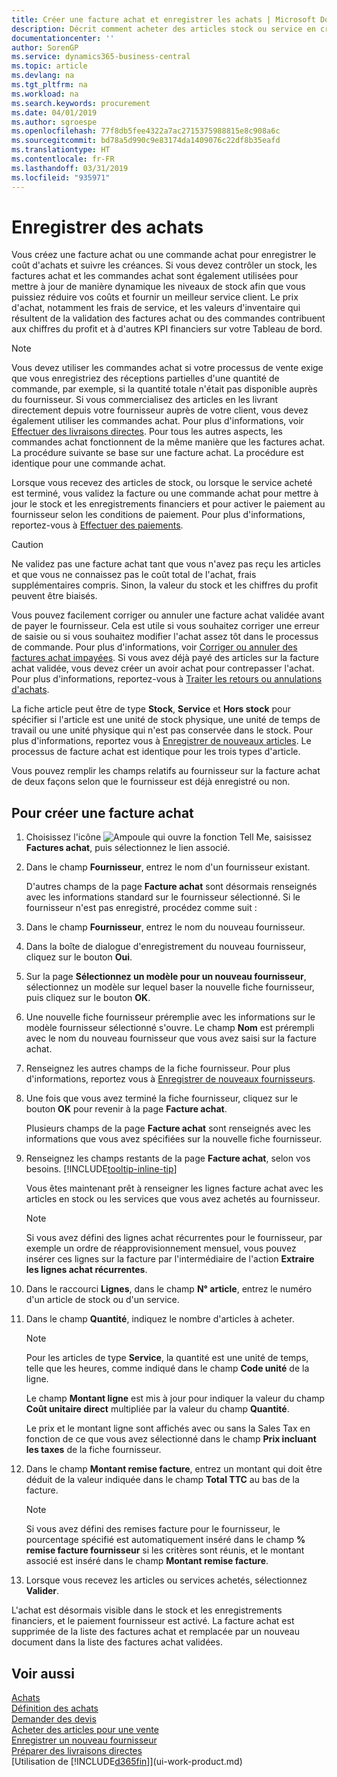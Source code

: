 ```yaml
---
title: Créer une facture achat et enregistrer les achats | Microsoft Docs
description: Décrit comment acheter des articles stock ou service en créant et en validant des factures ou des commandes achat.
documentationcenter: ''
author: SorenGP
ms.service: dynamics365-business-central
ms.topic: article
ms.devlang: na
ms.tgt_pltfrm: na
ms.workload: na
ms.search.keywords: procurement
ms.date: 04/01/2019
ms.author: sgroespe
ms.openlocfilehash: 77f8db5fee4322a7ac2715375988815e8c908a6c
ms.sourcegitcommit: bd78a5d990c9e83174da1409076c22df8b35eafd
ms.translationtype: HT
ms.contentlocale: fr-FR
ms.lasthandoff: 03/31/2019
ms.locfileid: "935971"
---
```

# <a name="record-purchases"></a>Enregistrer des achats
Vous créez une facture achat ou une commande achat pour enregistrer le coût d'achats et suivre les créances. Si vous devez contrôler un stock, les factures achat et les commandes achat sont également utilisées pour mettre à jour de manière dynamique les niveaux de stock afin que vous puissiez réduire vos coûts et fournir un meilleur service client. Le prix d'achat, notamment les frais de service, et les valeurs d'inventaire qui résultent de la validation des factures achat ou des commandes contribuent aux chiffres du profit et à d'autres KPI financiers sur votre Tableau de bord.

> [!NOTE]  
>   Vous devez utiliser les commandes achat si votre processus de vente exige que vous enregistriez des réceptions partielles d'une quantité de commande, par exemple, si la quantité totale n'était pas disponible auprès du fournisseur. Si vous commercialisez des articles en les livrant directement depuis votre fournisseur auprès de votre client, vous devez également utiliser les commandes achat. Pour plus d'informations, voir [Effectuer des livraisons directes](sales-how-drop-shipment.md). Pour tous les autres aspects, les commandes achat fonctionnent de la même manière que les factures achat. La procédure suivante se base sur une facture achat. La procédure est identique pour une commande achat.

Lorsque vous recevez des articles de stock, ou lorsque le service acheté est terminé, vous validez la facture ou une commande achat pour mettre à jour le stock et les enregistrements financiers et pour activer le paiement au fournisseur selon les conditions de paiement. Pour plus d'informations, reportez-vous à [Effectuer des paiements](payables-make-payments.md).

> [!CAUTION]  
>   Ne validez pas une facture achat tant que vous n'avez pas reçu les articles et que vous ne connaissez pas le coût total de l'achat, frais supplémentaires compris. Sinon, la valeur du stock et les chiffres du profit peuvent être biaisés.

Vous pouvez facilement corriger ou annuler une facture achat validée avant de payer le fournisseur. Cela est utile si vous souhaitez corriger une erreur de saisie ou si vous souhaitez modifier l'achat assez tôt dans le processus de commande. Pour plus d'informations, voir [Corriger ou annuler des factures achat impayées](purchasing-how-correct-cancel-unpaid-purchase-invoices.md). Si vous avez déjà payé des articles sur la facture achat validée, vous devez créer un avoir achat pour contrepasser l'achat. Pour plus d'informations, reportez-vous à [Traiter les retours ou annulations d'achats](purchasing-how-process-purchase-returns-cancellations.md).

La fiche article peut être de type **Stock**, **Service** et **Hors stock** pour spécifier si l'article est une unité de stock physique, une unité de temps de travail ou une unité physique qui n'est pas conservée dans le stock. Pour plus d'informations, reportez vous à [Enregistrer de nouveaux articles](inventory-how-register-new-items.md). Le processus de facture achat est identique pour les trois types d'article.

Vous pouvez remplir les champs relatifs au fournisseur sur la facture achat de deux façons selon que le fournisseur est déjà enregistré ou non.

## <a name="to-create-a-purchase-invoice"></a>Pour créer une facture achat
1. Choisissez l'icône ![Ampoule qui ouvre la fonction Tell Me](media/ui-search/search_small.png "Dites-moi ce que vous voulez faire"), saisissez **Factures achat**, puis sélectionnez le lien associé.  
2. Dans le champ **Fournisseur**, entrez le nom d'un fournisseur existant.

    D'autres champs de la page **Facture achat** sont désormais renseignés avec les informations standard sur le fournisseur sélectionné. Si le fournisseur n'est pas enregistré, procédez comme suit :
3. Dans le champ **Fournisseur**, entrez le nom du nouveau fournisseur.
4. Dans la boîte de dialogue d'enregistrement du nouveau fournisseur, cliquez sur le bouton **Oui**.
5. Sur la page **Sélectionnez un modèle pour un nouveau fournisseur**, sélectionnez un modèle sur lequel baser la nouvelle fiche fournisseur, puis cliquez sur le bouton **OK**.
6. Une nouvelle fiche fournisseur préremplie avec les informations sur le modèle fournisseur sélectionné s'ouvre. Le champ **Nom** est prérempli avec le nom du nouveau fournisseur que vous avez saisi sur la facture achat.
7. Renseignez les autres champs de la fiche fournisseur. Pour plus d'informations, reportez vous à [Enregistrer de nouveaux fournisseurs](purchasing-how-register-new-vendors.md).  
8. Une fois que vous avez terminé la fiche fournisseur, cliquez sur le bouton **OK** pour revenir à la page **Facture achat**.

    Plusieurs champs de la page **Facture achat** sont renseignés avec les informations que vous avez spécifiées sur la nouvelle fiche fournisseur.
9. Renseignez les champs restants de la page **Facture achat**, selon vos besoins. [!INCLUDE[tooltip-inline-tip](includes/tooltip-inline-tip_md.md)]

    Vous êtes maintenant prêt à renseigner les lignes facture achat avec les articles en stock ou les services que vous avez achetés au fournisseur.

    > [!NOTE]  
    >   Si vous avez défini des lignes achat récurrentes pour le fournisseur, par exemple un ordre de réapprovisionnement mensuel, vous pouvez insérer ces lignes sur la facture par l'intermédiaire de l'action **Extraire les lignes achat récurrentes**.
10. Dans le raccourci **Lignes**, dans le champ **N° article**, entrez le numéro d'un article de stock ou d'un service.
11. Dans le champ **Quantité**, indiquez le nombre d'articles à acheter.

    > [!NOTE]  
    >   Pour les articles de type **Service**, la quantité est une unité de temps, telle que les heures, comme indiqué dans le champ **Code unité** de la ligne.

    Le champ **Montant ligne** est mis à jour pour indiquer la valeur du champ **Coût unitaire direct** multipliée par la valeur du champ **Quantité**.

    Le prix et le montant ligne sont affichés avec ou sans la Sales Tax en fonction de ce que vous avez sélectionné dans le champ **Prix incluant les taxes** de la fiche fournisseur.
12. Dans le champ **Montant remise facture**, entrez un montant qui doit être déduit de la valeur indiquée dans le champ **Total TTC** au bas de la facture.

    > [!NOTE]  
    >   Si vous avez défini des remises facture pour le fournisseur, le pourcentage spécifié est automatiquement inséré dans le champ **% remise facture fournisseur** si les critères sont réunis, et le montant associé est inséré dans le champ **Montant remise facture**.
13. Lorsque vous recevez les articles ou services achetés, sélectionnez **Valider**.

L'achat est désormais visible dans le stock et les enregistrements financiers, et le paiement fournisseur est activé. La facture achat est supprimée de la liste des factures achat et remplacée par un nouveau document dans la liste des factures achat validées.

## <a name="see-also"></a>Voir aussi
[Achats](purchasing-manage-purchasing.md)  
[Définition des achats](purchasing-setup-purchasing.md)  
[Demander des devis](purchasing-how-request-quotes.md)  
[Acheter des articles pour une vente](purchasing-how-purchase-products-sale.md)  
[Enregistrer un nouveau fournisseur](purchasing-how-register-new-vendors.md)  
[Préparer des livraisons directes](sales-how-drop-shipment.md)  
[Utilisation de [!INCLUDE[d365fin](includes/d365fin_md.md)]](ui-work-product.md)
